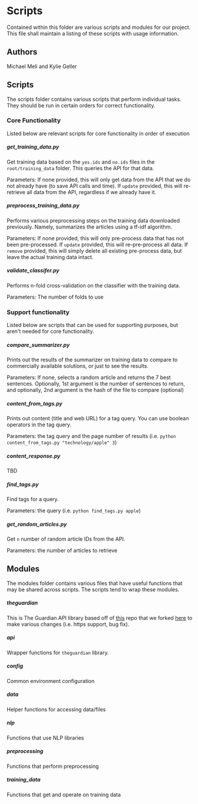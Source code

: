 # Scripts
Contained within this folder are various scripts and modules for our project. This file shall maintain a listing of these scripts with usage information.

## Authors
Michael Meli and Kylie Geller

## Scripts
The scripts folder contains various scripts that perform individual tasks. They should be run in certain orders for correct functionality.

### Core Functionality
Listed below are relevant scripts for core functionality in order of execution

##### get_training_data.py
Get training data based on the `yes.ids` and `no.ids` files in the `root/training_data` folder. This queries the API for that data.

Parameters: If none provided, this will only get data from the API that we do not already have (to save API calls and time). If `update` provided, this will re-retrieve all data from the API, regardless if we already have it.

##### preprocess_training_data.py
Performs various preprocessing steps on the training data downloaded previously. Namely, summarizes the articles using a tf-idf algorithm.

Parameters: If none provided, this will only pre-process data that has not been pre-processed. If `update` provided, this will re-pre-process all data. If `remove` provided, this will simply delete all existing pre-process data, but leave the actual training data intact.

##### validate_classifer.py
Performs n-fold cross-validation on the classifier with the training data.

Parameters: The number of folds to use

### Support functionality
Listed below are scripts that can be used for supporting purposes, but aren't needed for core functionality.

##### compare_summarizer.py
Prints out the results of the summarizer on training data to compare to commercially available solutions, or just to see the results.

Parameters: If none, selects a random article and returns the 7 best sentences. Optionally, 1st argument is the number of sentences to return, and optionally, 2nd argument is the hash of the file to compare (optional)

##### content_from_tags.py
Prints out content (title and web URL) for a tag query. You can use boolean operators in the tag query.

Parameters: the tag query and the page number of results (i.e. `python content_from_tags.py "technology/apple" 3`)

##### content_response.py
TBD

##### find_tags.py
Find tags for a query.

Parameters: the query (i.e. `python find_tags.py apple`)

##### get_random_articles.py
Get `n` number of random article IDs from the API.

Parameters: the number of articles to retrieve

## Modules
The modules folder contains various files that have useful functions that may be shared across scripts. The scripts tend to wrap these modules.

##### theguardian
This is The Guardian API library based off of [this](https://github.com/prabhath6/theguardian-api-python) repo that we forked [here](https://github.com/mjmeli/theguardian-api-python) to make various changes (i.e. https support, bug fix).

##### api
Wrapper functions for `theguardian` library.

##### config
Common environment configuration

##### data
Helper functions for accessing data/files

##### nlp
Functions that use NLP libraries

##### preprocessing
Functions that perform preprocessing

##### training_data
Functions that get and operate on training data
